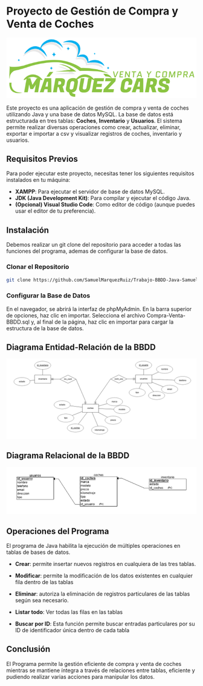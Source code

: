 # Proyecto de Gestión de Compra y Venta de Coches
![Imagen del proyecto](Logo.png)

Este proyecto es una aplicación de gestión de compra y venta de coches utilizando Java y una base de datos MySQL. La base de datos está estructurada en tres tablas: **Coches**, **Inventario** y **Usuarios**. El sistema permite realizar diversas operaciones como crear, actualizar, eliminar, exportar e importar a csv y visualizar registros de coches, inventario y usuarios.

## Requisitos Previos

Para poder ejecutar este proyecto, necesitas tener los siguientes requisitos instalados en tu máquina:

- **XAMPP**: Para ejecutar el servidor de base de datos MySQL.
- **JDK (Java Development Kit)**: Para compilar y ejecutar el código Java.
- **(Opcional) Visual Studio Code**: Como editor de código (aunque puedes usar el editor de tu preferencia).

## Instalación

Debemos realizar un git clone del repositorio para acceder a todas las funciones del programa, ademas de configurar la base de datos.

### Clonar el Repositorio

```bash
git clone https://github.com/SamuelMarquezRuiz/Trabajo-BBDD-Java-SamuelMarquezRuiz.git
```

### Configurar la Base de Datos

En el navegador, se abrirá la interfaz de phpMyAdmin. En la barra superior de opciones, haz clic en importar. Selecciona el archivo Compra-Venta-BBDD.sql y, al final de la página, haz clic en importar para cargar la estructura de la base de datos.

## Diagrama Entidad-Relación de la BBDD
![Imagen del Proyecto](Diagrama-EntidadRelacion.png) 

## Diagrama Relacional de la BBDD
![Imagen del Proyecto](Diagrama-Referencial.png) 

## Operaciones del Programa
El programa de  Java habilita la ejecución de múltiples operaciones en tablas de bases de datos.

- **Crear**: permite insertar nuevos registros en cualquiera de las tres tablas.

- **Modificar**: permite la modificación de los datos existentes en cualquier fila dentro de las tablas

- **Eliminar**: autoriza la eliminación de registros particulares de las tablas según sea necesario.

- **Listar todo**: Ver todas las filas en las tablas

- **Buscar por ID**: Esta función permite buscar entradas particulares por su ID de identificador única dentro de cada tabla

## Conclusión
El Programa permite la gestión eficiente de compra y venta de coches mientras se mantiene íntegra a través de relaciones entre tablas, eficiente y pudiendo realizar varias acciones para manipular los datos.